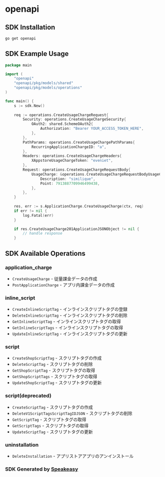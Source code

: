# openapi

<!-- Start SDK Installation -->
## SDK Installation

```bash
go get openapi
```
<!-- End SDK Installation -->

## SDK Example Usage
<!-- Start SDK Example Usage -->
```go
package main

import (
    "openapi"
    "openapi/pkg/models/shared"
    "openapi/pkg/models/operations"
)

func main() {
    s := sdk.New()
    
    req := operations.CreateUsageChargeRequest{
        Security: operations.CreateUsageChargeSecurity{
            OAuth2: shared.SchemeOAuth2{
                Authorization: "Bearer YOUR_ACCESS_TOKEN_HERE",
            },
        },
        PathParams: operations.CreateUsageChargePathParams{
            RecurringApplicationChargeID: "a",
        },
        Headers: operations.CreateUsageChargeHeaders{
            XAppstoreUsageChargeToken: "eveniet",
        },
        Request: operations.CreateUsageChargeRequestBody{
            UsageCharge: &operations.CreateUsageChargeRequestBodyUsageCharge{
                Description: "similique",
                Point: 7913887709946499438,
            },
        },
    }
    
    res, err := s.ApplicationCharge.CreateUsageCharge(ctx, req)
    if err != nil {
        log.Fatal(err)
    }

    if res.CreateUsageCharge201ApplicationJSONObject != nil {
        // handle response
    }
```
<!-- End SDK Example Usage -->

<!-- Start SDK Available Operations -->
## SDK Available Operations

### application_charge

* `CreateUsageCharge` - 従量課金データの作成
* `PostApplicationCharge` - アプリ内課金データの作成

### inline_script

* `CreateInlineScriptTag` - インラインスクリプトタグの登録
* `DeleteInlineScriptTag` - インラインスクリプトタグの削除
* `GetInlineScriptTag` - インラインスクリプトタグの取得
* `GetInlineScriptTags` - インラインスクリプトタグの取得
* `UpdateInlineScriptTag` - インラインスクリプトタグの更新

### script

* `CreateShopScriptTag` - スクリプトタグの作成
* `DeleteScriptTag` - スクリプトタグの削除
* `GetShopScriptTag` - スクリプトタグの取得
* `GetShopScriptTags` - スクリプトタグの取得
* `UpdateShopScriptTag` - スクリプトタグの更新

### script(deprecated)

* `CreateScriptTag` - スクリプトタグの作成
* `DeleteV1ScriptTagsScriptTagIDJSON` - スクリプトタグの削除
* `GetScriptTag` - スクリプトタグの取得
* `GetScriptTags` - スクリプトタグの取得
* `UpdateScriptTag` - スクリプトタグの更新

### uninstallation

* `DeleteInstallation` - アプリストアアプリのアンインストール

<!-- End SDK Available Operations -->

### SDK Generated by [Speakeasy](https://docs.speakeasyapi.dev/docs/using-speakeasy/client-sdks)
